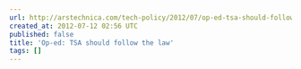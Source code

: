 ```yaml
---
url: http://arstechnica.com/tech-policy/2012/07/op-ed-tsa-should-follow-the-law/
created_at: 2012-07-12 02:56 UTC
published: false
title: 'Op-ed: TSA should follow the law'
tags: []
---
```



